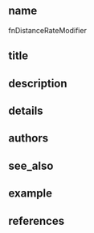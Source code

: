 ## name
fnDistanceRateModifier
## title
## description
## details
## authors
## see_also
## example
## references
